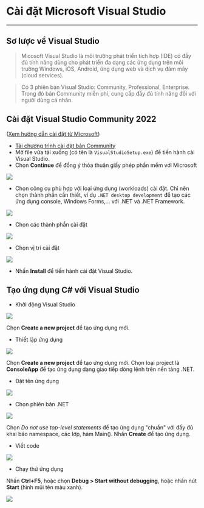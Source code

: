 # Cài đặt Microsoft Visual Studio

---

## Sơ lược về Visual Studio

>Micosoft Visual Studio là môi trường phát triển tích hợp (IDE) có đầy đủ tính năng dùng cho phát triển đa dạng các ứng dụng trên môi trường Windows, iOS, Android, ứng dụng web và dịch vụ đám mây (cloud services).

>Có 3 phiên bản Visual Studio: Community, Professional, Enterprise. Trong đó bản Community miễn phí, cung cấp đầy đủ tính năng đối với người dùng cá nhân.

## Cài đặt Visual Studio Community 2022

([Xem hướng dẫn cài đặt từ Microsoft](https://learn.microsoft.com/en-us/visualstudio/install/install-visual-studio?view=vs-2022))

- [Tải chương trình cài đặt bản Community](https://visualstudio.microsoft.com/vs/community/)
- Mở file vừa tải xuống (có tên là `VisualStudioSetup.exe`) để tiến hành cài Visual Studio.
- Chọn **Continue** để đồng ý thỏa thuận giấy phép phần mềm với Microsoft
<img src="figs/license-terms.png">

- Chọn công cụ phù hợp với loại ứng dụng (workloads) cài đặt. Chỉ nên chọn thành phần cần thiết, ví dụ `.NET desktop development` để tạo các ứng dụng console, Windows Forms,... với .NET và .NET Framework.

<img src="figs/vs-installer-install-workloads.PNG">

- Chọn các thành phần cài đặt

<img src="figs/vs-installer-individual-components.png">

- Chọn vị trí cài đặt

<img src="figs/vs-installer-install-location.PNG">

- Nhấn **Install** để tiến hành cài đặt Visual Studio.

## Tạo ứng dụng C# với Visual Studio

- Khởi động Visual Studio
<img src="figs/vs-create-app-01.PNG">

Chọn **Create a new project** để tạo ứng dụng mới.

- Thiết lập ứng dụng
<img src="figs/vs-create-app-02.PNG">

Chọn **Create a new project** để tạo ứng dụng mới.
Chọn loại project là **ConsoleApp** để tạo ứng dụng dạng giao tiếp dòng lệnh trên nền tảng .NET. 

- Đặt tên ứng dụng
<img src="figs/vs-create-app-03.PNG">

- Chọn phiên bản .NET
<img src="figs/vs-create-app-04.PNG">

Chọn *Do not use top-level statements* để tạo ứng dụng "chuẩn" với đầy đủ khai báo namespace, các lớp, hàm Main(). Nhấn **Create** để tạo ứng dụng.

- Viết code
<img src="figs/vs-create-app-05.PNG">

- Chạy thử ứng dụng

Nhấn **Ctrl+F5**, hoặc chọn **Debug > Start without debugging**, hoặc nhấn nút **Start** (hình mũi tên màu xanh).

<img src="figs/vs-create-app-06.PNG">